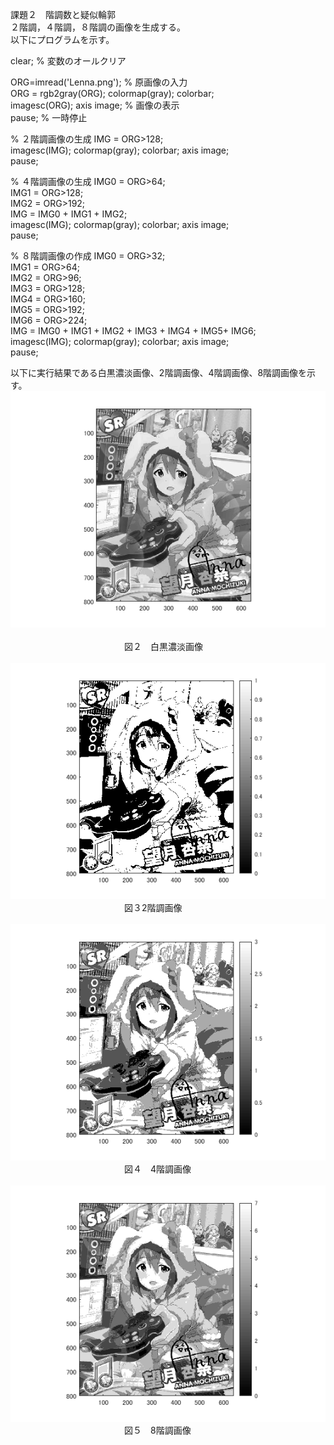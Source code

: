 課題２　階調数と疑似輪郭<br>
２階調，４階調，８階調の画像を生成する。<br>
以下にプログラムを示す。<br>

clear; % 変数のオールクリア

ORG=imread('Lenna.png'); % 原画像の入力<br>
ORG = rgb2gray(ORG); colormap(gray); colorbar;<br>
imagesc(ORG); axis image; % 画像の表示<br>
pause; % 一時停止<br>

% ２階調画像の生成
IMG = ORG>128;<br>
imagesc(IMG); colormap(gray); colorbar;  axis image;<br>
pause;<br>

% ４階調画像の生成
IMG0 = ORG>64;<br>
IMG1 = ORG>128;<br>
IMG2 = ORG>192;<br>
IMG = IMG0 + IMG1 + IMG2;<br>
imagesc(IMG); colormap(gray); colorbar;  axis image;<br>
pause;<br>

% ８階調画像の作成
IMG0 = ORG>32;<br>
IMG1 = ORG>64;<br>
IMG2 = ORG>96;<br>
IMG3 = ORG>128;<br>
IMG4 = ORG>160;<br>
IMG5 = ORG>192;<br>
IMG6 = ORG>224;<br>
IMG = IMG0 + IMG1 + IMG2 + IMG3 + IMG4 + IMG5+ IMG6;<br>
imagesc(IMG); colormap(gray); colorbar;  axis image;<br>
pause;<br>



以下に実行結果である白黒濃淡画像、2階調画像、4階調画像、8階調画像を示す。
<br>
![原画像](https://github.com/Tomoyuki-Soma/lecture_image_processing/blob/master/kadai2/Image0.png)<br>  
　　　　　　　　　　　　　図２　白黒濃淡画像<br>
<br>
![原画像](https://github.com/Tomoyuki-Soma/lecture_image_processing/blob/master/kadai2/Image2.png)<br>
　　　　　　　　　　　　　図３2階調画像<br>
<br>
![原画像](https://github.com/Tomoyuki-Soma/lecture_image_processing/blob/master/kadai2/Image4.png)<br>
　　　　　　　　　　　　　図４　4階調画像<br>
<br>
![原画像](https://github.com/Tomoyuki-Soma/lecture_image_processing/blob/master/kadai2/Image8.png)<br>
　　　　　　　　　　　　　図５　8階調画像<br>
<br>
